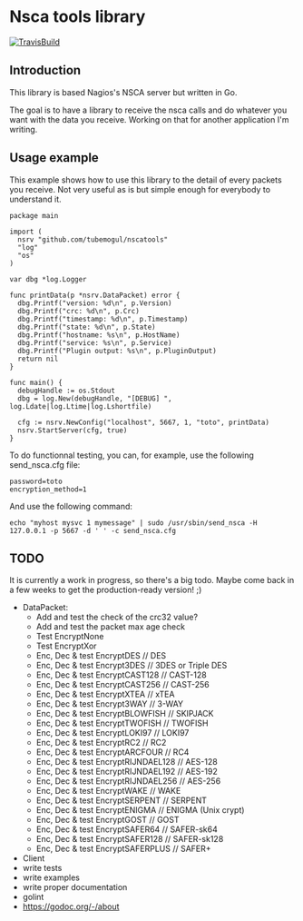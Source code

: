 # Nsca tools library

[![TravisBuild](https://travis-ci.org/tubemogul/nscatools.svg?branch=master)](https://travis-ci.org/tubemogul/nscatools)

## Introduction

This library is based Nagios's NSCA server but written in Go.

The goal is to have a library to receive the nsca calls and do whatever you want
with the data you receive. Working on that for another application I'm writing.


## Usage example

This example shows how to use this library to the detail of every packets you
receive. Not very useful as is but simple enough for everybody to understand it.

```
package main

import (
  nsrv "github.com/tubemogul/nscatools"
  "log"
  "os"
)

var dbg *log.Logger

func printData(p *nsrv.DataPacket) error {
  dbg.Printf("version: %d\n", p.Version)
  dbg.Printf("crc: %d\n", p.Crc)
  dbg.Printf("timestamp: %d\n", p.Timestamp)
  dbg.Printf("state: %d\n", p.State)
  dbg.Printf("hostname: %s\n", p.HostName)
  dbg.Printf("service: %s\n", p.Service)
  dbg.Printf("Plugin output: %s\n", p.PluginOutput)
  return nil
}

func main() {
  debugHandle := os.Stdout
  dbg = log.New(debugHandle, "[DEBUG] ", log.Ldate|log.Ltime|log.Lshortfile)

  cfg := nsrv.NewConfig("localhost", 5667, 1, "toto", printData)
  nsrv.StartServer(cfg, true)
}
```

To do functionnal testing, you can, for example, use the following send_nsca.cfg
file:
```
password=toto
encryption_method=1
```

And use the following command:
```
echo "myhost mysvc 1 mymessage" | sudo /usr/sbin/send_nsca -H 127.0.0.1 -p 5667 -d ' ' -c send_nsca.cfg
```

## TODO

It is currently a work in progress, so there's a big todo. Maybe come back in a
few weeks to get the production-ready version! ;)

* DataPacket:
   * Add and test the check of the crc32 value?
   * Add and test the packet max age check
   * Test EncryptNone
   * Test EncryptXor
   * Enc, Dec & test EncryptDES                // DES
   * Enc, Dec & test Encrypt3DES               // 3DES or Triple DES
   * Enc, Dec & test EncryptCAST128            // CAST-128
   * Enc, Dec & test EncryptCAST256            // CAST-256
   * Enc, Dec & test EncryptXTEA               // xTEA
   * Enc, Dec & test Encrypt3WAY               // 3-WAY
   * Enc, Dec & test EncryptBLOWFISH           // SKIPJACK
   * Enc, Dec & test EncryptTWOFISH            // TWOFISH
   * Enc, Dec & test EncryptLOKI97             // LOKI97
   * Enc, Dec & test EncryptRC2                // RC2
   * Enc, Dec & test EncryptARCFOUR            // RC4
   * Enc, Dec & test EncryptRIJNDAEL128        // AES-128
   * Enc, Dec & test EncryptRIJNDAEL192        // AES-192
   * Enc, Dec & test EncryptRIJNDAEL256        // AES-256
   * Enc, Dec & test EncryptWAKE               // WAKE
   * Enc, Dec & test EncryptSERPENT            // SERPENT
   * Enc, Dec & test EncryptENIGMA             // ENIGMA (Unix crypt)
   * Enc, Dec & test EncryptGOST               // GOST
   * Enc, Dec & test EncryptSAFER64            // SAFER-sk64
   * Enc, Dec & test EncryptSAFER128           // SAFER-sk128
   * Enc, Dec & test EncryptSAFERPLUS          // SAFER+
* Client
* write tests
* write examples
* write proper documentation
* golint
* https://godoc.org/-/about
